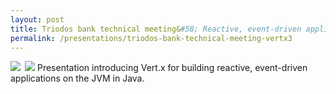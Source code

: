 ```yaml
---
layout: post
title: Triodos bank technical meeting&#58; Reactive, event-driven applications with Vert.x
permalink: /presentations/triodos-bank-technical-meeting-vertx3
---
```

<a href="{{site.url}}/presentations/vertx-intro/"><img style="float:left; margin-right: 0.5em;" src="{{site.url}}/img/presentation.svg"/></a>
<a href="https://github.com/erwindeg/vertx3-whatsnew"><img src="{{site.url}}/img/github.svg"/></a>
Presentation introducing Vert.x for building reactive, event-driven applications on the JVM in Java.